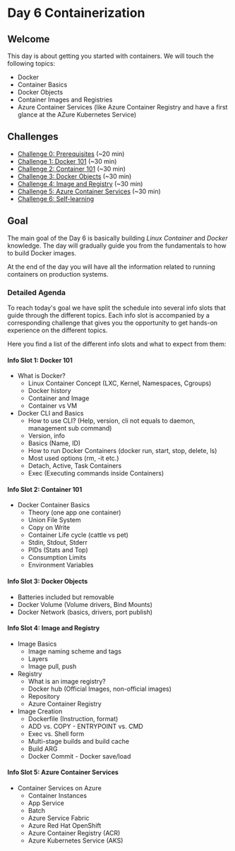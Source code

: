 # Day 6 Containerization

## Welcome

This day is about getting you started with containers. We will touch the following topics:

- Docker
- Container Basics
- Docker Objects
- Container Images and Registries
- Azure Container Services (like Azure Container Registry and have a first glance at the AZure Kubernetes Service)

## Challenges

- [Challenge 0: Prerequisites](./challenges/challenge0.md) (~20 min)
- [Challenge 1: Docker 101](./challenges/challenge1.md) (~30 min)
- [Challenge 2: Container 101](./challenges/challenge2.md) (~30 min)
- [Challenge 3: Docker Objects](./challenges/challenge3.md) (~30 min)
- [Challenge 4: Image and Registry](./challenges/challenge4.md) (~30 min)
- [Challenge 5: Azure Container Services](./challenges/challenge5.md) (~30 min)
- [Challenge 6: Self-learning](./challenges/challenge6.md)

## Goal

The main goal of the Day 6 is basically building _Linux Container_ and _Docker_ knowledge. The day will gradually guide you from the fundamentals to how to build Docker images.

At the end of the day you will have all the information related to running containers on production systems.

### Detailed Agenda

To reach today's goal we have split the schedule into several info slots that guide through the different topics. Each info slot is accompanied by a corresponding challenge that gives you the opportunity to get hands-on experience on the different topics. 

Here you find a list of the different info slots and what to expect from them:

#### Info Slot 1: Docker 101

- What is Docker?
  - Linux Container Concept (LXC, Kernel, Namespaces, Cgroups)
  - Docker history
  - Container and Image
  - Container vs VM
- Docker CLI and Basics
  - How to use CLI? (Help, version, cli not equals to daemon, management sub command)
  - Version, info
  - Basics (Name, ID)
  - How to run Docker Containers (docker run, start, stop, delete, ls)
  - Most used options (rm, -it etc.)
  - Detach, Active, Task Containers
  - Exec (Executing commands inside Containers)

#### Info Slot 2: Container 101

- Docker Container Basics
  - Theory (one app one container)
  - Union File System
  - Copy on Write
  - Container Life cycle (cattle vs pet)
  - Stdin, Stdout, Stderr
  - PIDs (Stats and Top)
  - Consumption Limits
  - Environment Variables

#### Info Slot 3: Docker Objects

- Batteries included but removable
- Docker Volume (Volume drivers, Bind Mounts)
- Docker Network (basics, drivers, port publish)

#### Info Slot 4: Image and Registry

- Image Basics
  - Image naming scheme and tags
  - Layers
  - Image pull, push
- Registry
  - What is an image registry?
  - Docker hub (Official Images, non-official images)
  - Repository
  - Azure Container Registry
- Image Creation
  - Dockerfile (Instruction, format)
  - ADD vs. COPY - ENTRYPOINT vs. CMD
  - Exec vs. Shell form
  - Multi-stage builds and build cache
  - Build ARG
  - Docker Commit - Docker save/load

#### Info Slot 5: Azure Container Services

- Container Services on Azure
  - Container Instances
  - App Service
  - Batch
  - Azure Service Fabric
  - Azure Red Hat OpenShift
  - Azure Container Registry (ACR)
  - Azure Kubernetes Service (AKS)
